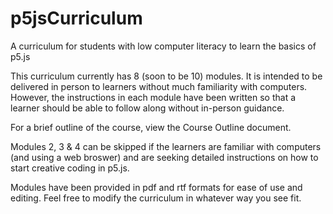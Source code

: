 # p5jsCurriculum
A curriculum for students with low computer literacy to learn the basics of p5.js

This curriculum currently has 8 (soon to be 10) modules. It is intended to be delivered in person to learners without much familiarity with computers. However, the instructions in each module have been written so that a learner should be able to follow along without in-person guidance.

For a brief outline of the course, view the Course Outline document.

Modules 2, 3 & 4 can be skipped if the learners are familiar with computers (and using a web broswer) and are seeking detailed instructions on how to start creative coding in p5.js.

Modules have been provided in pdf and rtf formats for ease of use and editing. Feel free to modify the curriculum in whatever way you see fit.
